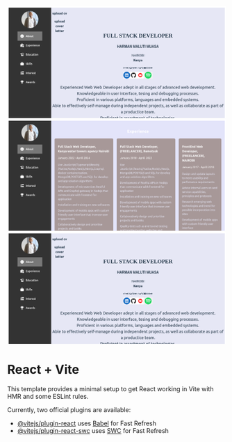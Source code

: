 ![Alt text](<Screenshot 2024-01-17 at 23-22-53 Vite React.png>)![Alt text](<Screenshot 2024-01-17 at 23-23-41 Vite React.png>)![Alt text](<Screenshot 2024-01-17 at 23-22-53 Vite React.png>)




# React + Vite

This template provides a minimal setup to get React working in Vite with HMR and some ESLint rules.

Currently, two official plugins are available:

- [@vitejs/plugin-react](https://github.com/vitejs/vite-plugin-react/blob/main/packages/plugin-react/README.md) uses [Babel](https://babeljs.io/) for Fast Refresh
- [@vitejs/plugin-react-swc](https://github.com/vitejs/vite-plugin-react-swc) uses [SWC](https://swc.rs/) for Fast Refresh

